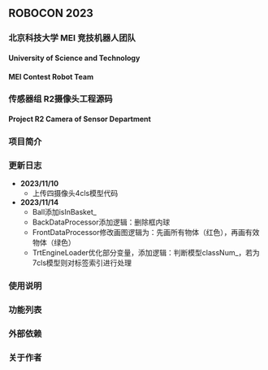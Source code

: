 ## ROBOCON 2023

### 北京科技大学 MEI 竞技机器人团队

#### University of Science and Technology

#### MEI Contest Robot Team

### 传感器组 R2摄像头工程源码

#### Project R2 Camera of Sensor Department

### 项目简介

### 更新日志

* **2023/11/10**
  * 上传四摄像头4cls模型代码
* **2023/11/14**
  * Ball添加isInBasket_
  * BackDataProcessor添加逻辑：删除框内球
  * FrontDataProcessor修改画图逻辑为：先画所有物体（红色），再画有效物体（绿色）
  * TrtEngineLoader优化部分变量，添加逻辑：判断模型classNum_，若为7cls模型则对标签索引进行处理

### 使用说明

### 功能列表

### 外部依赖

### 关于作者